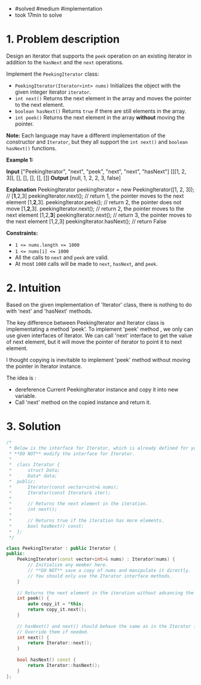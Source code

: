 
- #solved #medium #implementation 
- took 17min to solve

# 1. Problem description
Design an iterator that supports the `peek` operation on an existing iterator in addition to the `hasNext` and the `next` operations.

Implement the `PeekingIterator` class:

- `PeekingIterator(Iterator<int> nums)` Initializes the object with the given integer iterator `iterator`.
- `int next()` Returns the next element in the array and moves the pointer to the next element.
- `boolean hasNext()` Returns `true` if there are still elements in the array.
- `int peek()` Returns the next element in the array **without** moving the pointer.

**Note:** Each language may have a different implementation of the constructor and `Iterator`, but they all support the `int next()` and `boolean hasNext()` functions.

**Example 1:**

**Input**
["PeekingIterator", "next", "peek", "next", "next", "hasNext"]
[[[1, 2, 3]], [], [], [], [], []]
**Output**
[null, 1, 2, 2, 3, false]

**Explanation**
PeekingIterator peekingIterator = new PeekingIterator([1, 2, 3]); // [**1**,2,3]
peekingIterator.next();    // return 1, the pointer moves to the next element [1,**2**,3].
peekingIterator.peek();    // return 2, the pointer does not move [1,**2**,3].
peekingIterator.next();    // return 2, the pointer moves to the next element [1,2,**3**]
peekingIterator.next();    // return 3, the pointer moves to the next element [1,2,3]
peekingIterator.hasNext(); // return False

**Constraints:**

- `1 <= nums.length <= 1000`
- `1 <= nums[i] <= 1000`
- All the calls to `next` and `peek` are valid.
- At most `1000` calls will be made to `next`, `hasNext`, and `peek`.


# 2. Intuition

Based on the given implementation of 'Iterator' class, there is nothing to do with 'next' and 'hasNext' methods.

The key difference between PeekingIterator and Iterator class is implementating a method 'peek'.
To implement 'peek' method , we only can use given interfaces of Iterator.
We can call 'next' interface to get the value of next element, but it will move the pointer of iterator to point it to next element.

I thought copying is inevitable to implement 'peek' method without moving the pointer in Iterator instance.

The idea is :
- dereference Current PeekingIterator instance and copy it into new variable.
- Call 'next' method on the copied instance and return it.


# 3. Solution

```cpp
/*
 * Below is the interface for Iterator, which is already defined for you.
 * **DO NOT** modify the interface for Iterator.
 *
 *  class Iterator {
 *		struct Data;
 * 		Data* data;
 *  public:
 *		Iterator(const vector<int>& nums);
 * 		Iterator(const Iterator& iter);
 *
 * 		// Returns the next element in the iteration.
 *		int next();
 *
 *		// Returns true if the iteration has more elements.
 *		bool hasNext() const;
 *	};
 */

class PeekingIterator : public Iterator {
public:
	PeekingIterator(const vector<int>& nums) : Iterator(nums) {
	    // Initialize any member here.
	    // **DO NOT** save a copy of nums and manipulate it directly.
	    // You should only use the Iterator interface methods.
	}
	
    // Returns the next element in the iteration without advancing the iterator.
	int peek() {
        auto copy_it = *this;
        return copy_it.next();
	}
	
	// hasNext() and next() should behave the same as in the Iterator interface.
	// Override them if needed.
	int next() {
	    return Iterator::next();
	}
	
	bool hasNext() const {
	    return Iterator::hasNext();
	}
};
```
